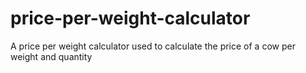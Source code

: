 # price-per-weight-calculator
A price per weight calculator used to calculate the price of a cow per weight  and quantity
